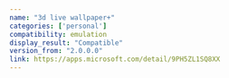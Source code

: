 ```yaml
---
name: "3d live wallpaper+"
categories: ['personal']
compatibility: emulation
display_result: "Compatible"
version_from: "2.0.0.0"
link: https://apps.microsoft.com/detail/9PH5ZL1SQ8XX
---
```

